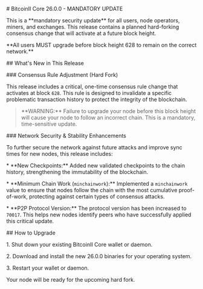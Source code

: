 \# BitcoinII Core 26.0.0 - MANDATORY UPDATE



This is a \*\*mandatory security update\*\* for all users, node operators, miners, and exchanges. This release contains a planned hard-forking consensus change that will activate at a future block height.



\*\*All users MUST upgrade before block height 628 to remain on the correct network.\*\*



\## What's New in This Release



\###  Consensus Rule Adjustment (Hard Fork)



This release includes a critical, one-time consensus rule change that activates at block `628`. This rule is designed to invalidate a specific problematic transaction history to protect the integrity of the blockchain.



> \*\*WARNING:\*\* Failure to upgrade your node before this block height will cause your node to follow an incorrect chain. This is a mandatory, time-sensitive update.



\###  Network Security \& Stability Enhancements



To further secure the network against future attacks and improve sync times for new nodes, this release includes:



\* \*\*New Checkpoints:\*\* Added new validated checkpoints to the chain history, strengthening the immutability of the blockchain.

\* \*\*Minimum Chain Work (`minchainwork`):\*\* Implemented a `minchainwork` value to ensure that nodes follow the chain with the most cumulative proof-of-work, protecting against certain types of consensus attacks.

\* \*\*P2P Protocol Version:\*\* The protocol version has been increased to `70017`. This helps new nodes identify peers who have successfully applied this critical update.



\## How to Upgrade



1\.  Shut down your existing BitcoinII Core wallet or daemon.

2\.  Download and install the new 26.0.0 binaries for your operating system.

3\.  Restart your wallet or daemon.



Your node will be ready for the upcoming hard fork.





